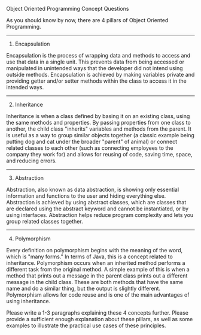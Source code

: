 Object Oriented Programming Concept Questions

As you should know by now, there are 4 pillars of Object Oriented Programming.

********************
1. Encapsulation

Encapsulation is the process of wrapping data and methods to access and use that data in a single unit. This prevents data from being accessed or manipulated in unintended ways that the developer did not intend using outside methods. Encapsulation is achieved by making variables private and providing getter and/or setter methods within the class to access it in the intended ways.






********************

2. Inheritance

Inheritance is when a class defined by basing it on an existing class, using the same methods and properties. By passing properties from one class to another, the child class "inherits" variables and methods from the parent. It is useful as a way to group similar objects together (a classic example being putting dog and cat under the broader "parent" of animal) or connect related classes to each other (such as connecting employees to the company they work for) and allows for reusing of code, saving time, space, and reducing errors.






********************

3. Abstraction

Abstraction, also known as data abstraction, is showing only essential information and functions to the user and hiding everything else. Abstraction is achieved by using abstract classes, which are classes that are declared using the abstract keyword and cannot be instantiated, or by using interfaces. Abstraction helps reduce program complexity and lets you group related classes together. 






********************

4. Polymorphism
   
Every definition on polymorphism begins with the meaning of the word, which is "many forms." In terms of Java, this is a concept related to inheritance. Polymorphism occurs when an inherited method performs a different task from the original method. A simple example of this is when a method that prints out a message in the parent class prints out a different message in the child class. These are both methods that have the same name and do a similar thing, but the output is slightly different. Polymorphism allows for code reuse and is one of the main advantages of using inheritance.





Please write a 1-3 paragraphs explaining these 4 concepts further.  Please provide a sufficient enough explanation about these pillars, as well as some examples to illustrate the practical use cases of these principles.  



